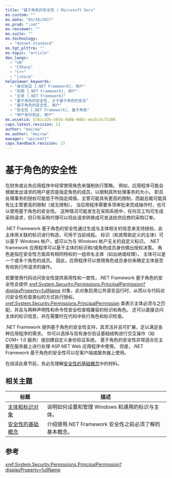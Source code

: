 ```yaml
---
title: "基于角色的安全性 | Microsoft Docs"
ms.custom: ""
ms.date: "03/30/2017"
ms.prod: ".net"
ms.reviewer: ""
ms.suite: ""
ms.technology: 
  - "dotnet-standard"
ms.tgt_pltfrm: ""
ms.topic: "article"
dev_langs: 
  - "VB"
  - "CSharp"
  - "C++"
  - "jsharp"
helpviewer_keywords: 
  - "身份验证 [.NET Framework], 用户"
  - "权限 [.NET Framework], 用户"
  - "主体 [.NET Framework]"
  - "基于角色的安全性, 关于基于角色的安全"
  - "基于角色的安全性, 用户"
  - "安全性 [.NET Framework], 基于角色"
  - "用户身份验证, 用户"
ms.assetid: 578cc32b-5654-4d8b-9d8c-ebcbc5c75390
caps.latest.revision: 13
author: "mairaw"
ms.author: "mairaw"
manager: "wpickett"
caps.handback.revision: 13
---
```

# 基于角色的安全性
在财务或业务应用程序中经常使用角色来强制执行策略。  例如，应用程序可能会根据发出请求的用户是否是指定角色的成员，以限制其所处理事务的大小。  职员处理事务的授权可能低于所指定阈值，主管可能具有更高的限制，而副总裁可能具有比主管更高的限制（或无限制）。  当应用程序需要多项审批来完成操作时，也可以使用基于角色的安全性。  这种情况可能发生在采购系统中，任何员工均可生成采购请求，但只有采购代理可以将此请求转换成可发送给供应商的采购订单。  
  
 .NET Framework 基于角色的安全性通过生成与主体相关的信息来支持授权，此主体用关联的标识进行构造，可用于当前线程。  标识（和其帮助定义的主体）可以基于 Windows 帐户，或可以为与 Windows 帐户无关的自定义标识。  .NET framework 应用程序可以基于主体的标识和\/或角色成员身份做出授权决策。  角色是指在安全性方面具有相同特权的一组命名主体（如出纳或经理）。  主体可以是一个或多个角色的成员。  因此，应用程序可以使用角色成员身份来确定主体是否有权执行所请求的操作。  
  
 若要使用代码访问安全性提供易用性和一致性，.NET Framework 基于角色的安全性会提供 <xref:System.Security.Permissions.PrincipalPermission?displayProperty=fullName> 对象，此对象启用公共语言运行时，从而以与代码访问安全性检查类似的方式执行授权。  <xref:System.Security.Permissions.PrincipalPermission> 类表示主体必须与之匹配，并且与两种声明性和命令性安全检查相兼容的标识和角色。  还可以直接访问主体的标识信息，并在需要时在代码中执行角色和标识检查。  
  
 .NET Framework 提供基于角色的安全性支持，其灵活并且可扩展，足以满足各种应用程序的需求。  你可以选择与现有身份验证基础结构进行交互操作（如 COM\+ 1.0 服务）或创建自定义身份验证系统。  基于角色的安全性非常适合在主要在服务器上进行处理 ASP.NET Web 应用程序中使用。  但是，.NET Framework 基于角色的安全性可以在客户端或服务器上使用。  
  
 在阅读此章节前，务必先理解[安全性的基础概念](../../../docs/standard/security/key-security-concepts.md)中的材料。  
  
## 相关主题  
  
|标题|描述|  
|--------|--------|  
|[主体和标识对象](../../../docs/standard/security/principal-and-identity-objects.md)|说明如何设置和管理 Windows 和通用的标识与主体。|  
|[安全性的基础概念](../../../docs/standard/security/key-security-concepts.md)|介绍使用.NET Framework 安全性之前必须了解的基本概念。|  
  
## 参考  
 <xref:System.Security.Permissions.PrincipalPermission?displayProperty=fullName>